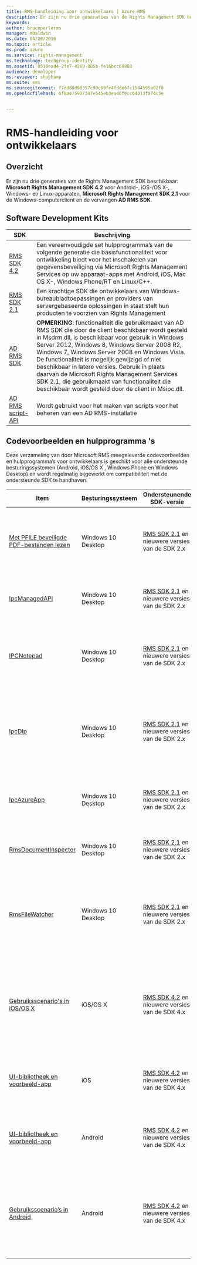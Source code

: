 ```yaml
---
title: RMS-handleiding voor ontwikkelaars | Azure RMS
description: Er zijn nu drie generaties van de Rights Management SDK beschikbaar.
keywords: 
author: bruceperlerms
manager: mbaldwin
ms.date: 04/28/2016
ms.topic: article
ms.prod: azure
ms.service: rights-management
ms.technology: techgroup-identity
ms.assetid: 0510ead4-2fe7-4269-885b-fe16bcc69888
audience: developer
ms.reviewer: shubhamp
ms.suite: ems
ms.sourcegitcommit: f7dd88d90357c99c69fe4fdde67c1544595e02f8
ms.openlocfilehash: 6f8a475907347e545eb3ea46fecc04013fa74c5e


---
```


# RMS-handleiding voor ontwikkelaars

## Overzicht ##
Er zijn nu drie generaties van de Rights Management SDK beschikbaar: **Microsoft Rights Management SDK 4.2** voor Android-, iOS-/OS X-, Windows- en Linux-apparaten, **Microsoft Rights Management SDK 2.1** voor de Windows-computerclient en de vervangen **AD RMS SDK**.

## Software Development Kits ##
| SDK | Beschrijving |
|------|---------|
| [RMS SDK 4.2](active-directory-rights-management-services-multi-platform-thin-client-sdk-portal.md) | Een vereenvoudigde set hulpprogramma’s van de volgende generatie die basisfunctionaliteit voor ontwikkeling biedt voor het inschakelen van gegevensbeveiliging via Microsoft Rights Management Services op uw apparaat-apps met Android, iOS, Mac OS X-, Windows Phone/RT en Linux/C++. |
| [RMS SDK 2.1](microsoft-information-protection-and-control-client-portal.md) | Een krachtige SDK die ontwikkelaars van Windows-bureaubladtoepassingen en providers van servergebaseerde oplossingen in staat stelt hun producten te voorzien van Rights Management|
|[AD RMS SDK]()|**OPMERKING**: functionaliteit die gebruikmaakt van AD RMS SDK die door de client beschikbaar wordt gesteld in Msdrm.dll, is beschikbaar voor gebruik in Windows Server 2012, Windows 8, Windows Server 2008 R2, Windows 7, Windows Server 2008 en Windows Vista. De functionaliteit is mogelijk gewijzigd of niet beschikbaar in latere versies. Gebruik in plaats daarvan de Microsoft Rights Management Services SDK 2.1, die gebruikmaakt van functionaliteit die beschikbaar wordt gesteld door de client in Msipc.dll.|
|[AD RMS script-API]()| Wordt gebruikt voor het maken van scripts voor het beheren van een AD RMS-installatie|

## Codevoorbeelden en hulpprogramma 's ##
Deze verzameling van door Microsoft RMS meegeleverde codevoorbeelden en hulpprogramma’s voor ontwikkelaars is geschikt voor alle ondersteunde besturingssystemen (Android, iOS/OS X , Windows Phone en Windows Desktop) en wordt regelmatig bijgewerkt om compatibiliteit met de ondersteunde SDK te handhaven.

| Item | Besturingssysteem | Ondersteunende SDK-versie | Beschrijving |
|------|------------------|------------------------|-------------|
| [Met PFILE beveiligde PDF-bestanden lezen](https://blogs.msdn.microsoft.com/rms/2015/11/09/reading-a-pfile-protected-pdf/) | Windows 10 Desktop| [RMS SDK 2.1](microsoft-information-protection-and-control-client-portal.md) en nieuwere versies van de SDK 2.x | **Read PFILE protected PDF** is een eenvoudig codevoorbeeld op ons blog RMS Developer’s Corner dat gebruikmaakt van MSIPC bestands-API om een met PFILE beveiligd PDF-document te ontsleutelen en te openen.|
| [IpcManagedAPI](https://github.com/Azure-Samples/active-directory-dotnet-rms) | Windows 10 Desktop | [RMS SDK 2.1](microsoft-information-protection-and-control-client-portal.md) en nieuwere versies van de SDK 2.x | **IpcManagedAPI** is een .NET-weergave (C#) van RMS SDK 2.1 waarmee u uw beheerde toepassing eenvoudig kunt inschakelen voor RMS.|
| [IPCNotepad](https://code.msdn.microsoft.com/ipcnotepad-sample-f67dae80) | Windows 10 Desktop | [RMS SDK 2.1](microsoft-information-protection-and-control-client-portal.md) en nieuwere versies van de SDK 2.x| **IPCNotepad** is een voorbeeldtoepassing met RMS die u door de basisstappen leidt die voor elke toepassing met RMS moeten worden uitgevoerd bij het beveiligen en gebruiken van beperkte inhoud.|
| [IpcDlp](https://github.com/Azure-Samples/active-directory-dotnet-rms)|Windows 10 Desktop|[RMS SDK 2.1](microsoft-information-protection-and-control-client-portal.md) en nieuwere versies van de SDK 2.x|**IpcDlp** is een voorbeeld van een DLP-toepassing (Data Leak Protection) met RMS die u door de basisstappen leidt die voor elke toepassing met DLP-RMS moeten worden uitgevoerd met behulp van de bestands-API bij het beveiligen en gebruiken van beperkte inhoud.|
| [IpcAzureApp](https://github.com/Azure-Samples/active-directory-dotnet-rms) | Windows 10 Desktop|[RMS SDK 2.1](microsoft-information-protection-and-control-client-portal.md) en nieuwere versies van de SDK 2.x|**IpcAzureApp** is een voorbeeldtoepassing die u laat zien hoe u RMS SDK in de Azure-toepassing gebruikt voor het beveiligen van gegevens in Azure Blob Storage.|
| [RmsDocumentInspector](https://github.com/Azure-Samples/active-directory-dotnet-rms) | Windows 10 Desktop|[RMS SDK 2.1](microsoft-information-protection-and-control-client-portal.md) en nieuwere versies van de SDK 2.x|**RmsDocumentInspector** is een hulpprogramma dat informatie kan bieden over elk met RMS beveiligd bestand, zoals de inhouds-id of gebruikersrechten.|
| [RmsFileWatcher](https://github.com/Azure-Samples/active-directory-dotnet-rms) | Windows 10 Desktop|[RMS SDK 2.1](microsoft-information-protection-and-control-client-portal.md) en nieuwere versies van de SDK 2.x|**RmsFileWatcher** is een voorbeeldtoepassing die u laat zien hoe u een Windows-toepassing bouwt die de mappen in het bestandssysteem controleert en RMS-beveiligingsbeleid toepast op elke wijziging, bijvoorbeeld een toegevoegd bestand of een gewijzigd bestand.|
| [Gebruiksscenario's in iOS/OS X](https://msdn.microsoft.com/library/dn758307(v=vs.85).aspx) |iOS/OS X|[RMS SDK 4.2](active-directory-rights-management-services-multi-platform-thin-client-sdk-portal.md) en nieuwere versies van de SDK 4.x|De **Objective-C**-codevoorbeelden geven belangrijke ontwikkelscenario's weer om u vertrouwd te maken met de RMS SDK. Voorbeelden zijn onder meer gebruik van de door Microsoft beveiligde bestandsindeling, aangepaste beveiligde bestandsindelingen en aangepaste UI-besturingselementen.|
| [UI-bibliotheek en voorbeeld-app](https://github.com/AzureAD/rms-sdk-ui-for-ios) |iOS|[RMS SDK 4.2](active-directory-rights-management-services-multi-platform-thin-client-sdk-portal.md) en nieuwere versies van de SDK 4.x|**UI-bibliotheken en voorbeeld-app voor iOS** op GitHub, zodat u snel aan de slag kunt en onze standaardgebruikersinterface in uw apps kunt hergebruiken.|
| [UI-bibliotheek en voorbeeld-app](https://github.com/AzureAD/rms-sdk-ui-for-android) |Android|[RMS SDK 4.2](active-directory-rights-management-services-multi-platform-thin-client-sdk-portal.md) en nieuwere versies van de SDK 4.x|**UI-bibliotheken en voorbeeld-app voor Android** op GitHub, zodat u snel aan de slag kunt en onze standaardgebruikersinterface in uw apps kunt hergebruiken.|
| [Gebruiksscenario’s in Android](https://msdn.microsoft.com/en-us/library/dn758246(v=vs.85).aspx) |Android|[RMS SDK 4.2](active-directory-rights-management-services-multi-platform-thin-client-sdk-portal.md) en nieuwere versies van de SDK 4.x|**De Java-codevoorbeelden** geven belangrijke ontwikkelscenario's weer om u vertrouwd te maken met de RMS SDK. Voorbeelden zijn onder meer gebruik van de door Microsoft beveiligde bestandsindeling, aangepaste beveiligde bestandsindelingen en aangepaste UI-besturingselementen.|



<!--HONumber=Jun16_HO4-->


